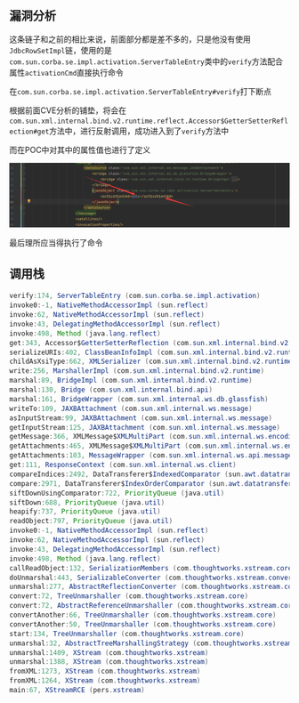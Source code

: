 ## 漏洞分析

这条链子和之前的相比来说，前面部分都是差不多的，只是他没有使用`JdbcRowSetImpl`链，使用的是`com.sun.corba.se.impl.activation.ServerTableEntry`类中的`verify`方法配合属性`activationCmd`直接执行命令

在`com.sun.corba.se.impl.activation.ServerTableEntry#verify`打下断点

根据前面CVE分析的铺垫，将会在`com.sun.xml.internal.bind.v2.runtime.reflect.Accessor$GetterSetterReflection#get`方法中，进行反射调用，成功进入到了`verify`方法中

而在POC中对其中的属性值也进行了定义

![image-20220729195430530](CVE-2021-21345分析/image-20220729195430530.png)

最后理所应当得执行了命令

## 调用栈

```java
verify:174, ServerTableEntry (com.sun.corba.se.impl.activation)
invoke0:-1, NativeMethodAccessorImpl (sun.reflect)
invoke:62, NativeMethodAccessorImpl (sun.reflect)
invoke:43, DelegatingMethodAccessorImpl (sun.reflect)
invoke:498, Method (java.lang.reflect)
get:343, Accessor$GetterSetterReflection (com.sun.xml.internal.bind.v2.runtime.reflect)
serializeURIs:402, ClassBeanInfoImpl (com.sun.xml.internal.bind.v2.runtime)
childAsXsiType:662, XMLSerializer (com.sun.xml.internal.bind.v2.runtime)
write:256, MarshallerImpl (com.sun.xml.internal.bind.v2.runtime)
marshal:89, BridgeImpl (com.sun.xml.internal.bind.v2.runtime)
marshal:130, Bridge (com.sun.xml.internal.bind.api)
marshal:161, BridgeWrapper (com.sun.xml.internal.ws.db.glassfish)
writeTo:109, JAXBAttachment (com.sun.xml.internal.ws.message)
asInputStream:99, JAXBAttachment (com.sun.xml.internal.ws.message)
getInputStream:125, JAXBAttachment (com.sun.xml.internal.ws.message)
getMessage:366, XMLMessage$XMLMultiPart (com.sun.xml.internal.ws.encoding.xml)
getAttachments:465, XMLMessage$XMLMultiPart (com.sun.xml.internal.ws.encoding.xml)
getAttachments:103, MessageWrapper (com.sun.xml.internal.ws.api.message)
get:111, ResponseContext (com.sun.xml.internal.ws.client)
compareIndices:2492, DataTransferer$IndexedComparator (sun.awt.datatransfer)
compare:2971, DataTransferer$IndexOrderComparator (sun.awt.datatransfer)
siftDownUsingComparator:722, PriorityQueue (java.util)
siftDown:688, PriorityQueue (java.util)
heapify:737, PriorityQueue (java.util)
readObject:797, PriorityQueue (java.util)
invoke0:-1, NativeMethodAccessorImpl (sun.reflect)
invoke:62, NativeMethodAccessorImpl (sun.reflect)
invoke:43, DelegatingMethodAccessorImpl (sun.reflect)
invoke:498, Method (java.lang.reflect)
callReadObject:132, SerializationMembers (com.thoughtworks.xstream.core.util)
doUnmarshal:443, SerializableConverter (com.thoughtworks.xstream.converters.reflection)
unmarshal:277, AbstractReflectionConverter (com.thoughtworks.xstream.converters.reflection)
convert:72, TreeUnmarshaller (com.thoughtworks.xstream.core)
convert:72, AbstractReferenceUnmarshaller (com.thoughtworks.xstream.core)
convertAnother:66, TreeUnmarshaller (com.thoughtworks.xstream.core)
convertAnother:50, TreeUnmarshaller (com.thoughtworks.xstream.core)
start:134, TreeUnmarshaller (com.thoughtworks.xstream.core)
unmarshal:32, AbstractTreeMarshallingStrategy (com.thoughtworks.xstream.core)
unmarshal:1409, XStream (com.thoughtworks.xstream)
unmarshal:1388, XStream (com.thoughtworks.xstream)
fromXML:1273, XStream (com.thoughtworks.xstream)
fromXML:1264, XStream (com.thoughtworks.xstream)
main:67, XStreamRCE (pers.xstream)
```